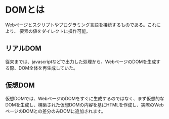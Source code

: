 # DOMとは
Webページとスクリプトやプログラミング言語を接続するものである。これにより、
要素の値をダイレクトに操作可能。

## リアルDOM
従来までは、javascriptなどで出力した処理から、WebページのDOMを生成する際、DOM全体を再生成していた。

## 仮想DOM
仮想DOMでは、WebページのDOMをすぐに生成するのではなく、まず仮想的なDOMを生成し、構築された仮想DOMの内容を基にHTMLを作成し、実際のWebページのDOMとの差分のみDOMに追加されます。